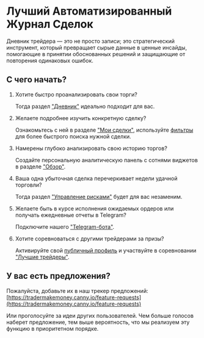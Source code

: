 # Лучший Автоматизированный Журнал Сделок

Дневник трейдера — это не просто записи; это стратегический инструмент, который
превращает сырые данные в ценные инсайды, помогающие в принятии обоснованных
решений и защищающие от повторения одинаковых ошибок.

## С чего начать?

1. Хотите быстро проанализировать свои торги?

   Тогда раздел ["Дневник"](diary.md) идеально подходит для вас.

2. Желаете подробнее изучить конкретную сделку?

   Ознакомьтесь с ней в разделе ["Мои сделки"](my-trades.md), используйте
   [фильтры](filters.md) для более быстрого поиска нужной сделки.

3. Намерены глубоко анализировать свою историю торгов?

   Создайте персональную аналитическую панель с сотнями виджетов в разделе
   ["Обзор"](summary.md).

4. Ваша одна убыточная сделка перечеркивает недели удачной торговли?

   Тогда раздел ["Управление рисками"](risk-management.md) будет для вас
   незаменим.

5. Желаете быть в курсе исполнения ожидаемых ордеров или получать ежедневные
   отчеты в Telegram?

   Подключите нашего ["Telegram-бота"](telegram-bot.md).

6. Хотите соревноваться с другими трейдерами за призы?

   Активируйте свой [публичный профиль](public-profile.md) и участвуйте в
   соревновании ["Лучшие трейдеры"](top-traders.md).

## У вас есть предложения?

Пожалуйста, добавьте их в наш трекер предложений:
[https://tradermakemoney.canny.io/feature-requests](https://tradermakemoney.canny.io/feature-requests)

Или проголосуйте за идеи других пользователей. Чем больше голосов наберет
предложение, тем выше вероятность, что мы реализуем эту функцию в приоритетном
порядке.
